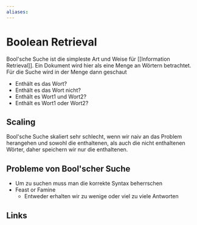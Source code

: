 ```yaml
---
aliases: 
---
```

# Boolean Retrieval 
Bool'sche Suche ist die simpleste Art und Weise für [[Information Retrieval]]. Ein Dokument wird hier als eine Menge an Wörtern betrachtet. 
Für die Suche wird in der Menge dann geschaut
- Enthält es das Wort?
- Enthält es das Wort nicht?
- Enthält es Wort1 und Wort2?
- Enthält es Wort1 oder Wort2?

## Scaling
Bool'sche Suche skaliert sehr schlecht, wenn wir naiv an das Problem herangehen und sowohl die enthaltenen, als auch die nicht enthaltenen Wörter, daher speichern wir nur die enthaltenen.

## Probleme von Bool'scher Suche
- Um zu suchen muss man die korrekte Syntax beherrschen
- Feast or Famine
	- Entweder erhalten wir zu wenige oder viel zu viele Antworten
## Links